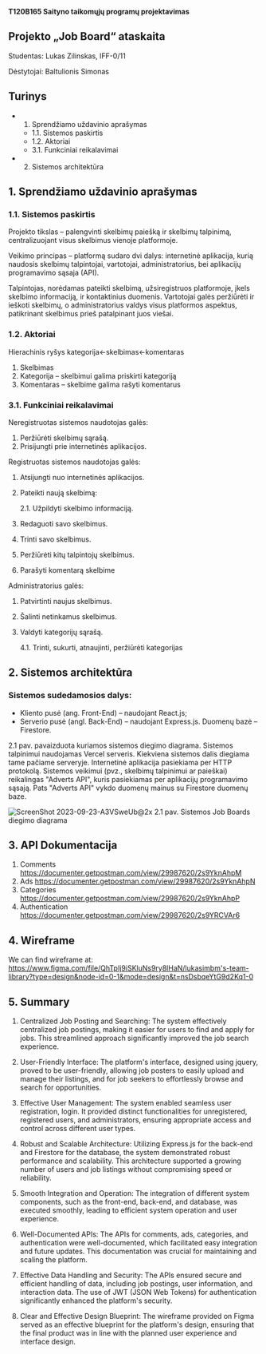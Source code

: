 **T120B165 Saityno taikomųjų programų projektavimas**

## Projekto „Job Board“ ataskaita

Studentas: Lukas Zilinskas, IFF-0/11

Dėstytojai: Baltulionis Simonas

## Turinys

- 1. Sprendžiamo uždavinio aprašymas
   - 1.1. Sistemos paskirtis
   - 1.2. Aktoriai
   - 3.1. Funkciniai reikalavimai
- 2. Sistemos architektūra


## 1. Sprendžiamo uždavinio aprašymas

### 1.1. Sistemos paskirtis

Projekto tikslas – palengvinti skelbimų paiešką ir skelbimų talpinimą, centralizuojant
visus skelbimus vienoje platformoje.

Veikimo principas – platformą sudaro dvi dalys: internetinė aplikacija, kurią naudosis
skelbimų talpintojai, vartotojai, administratorius, bei aplikacijų programavimo sąsaja (API).

Talpintojas, norėdamas pateikti skelbimą, užsiregistruos platformoje, įkels skelbimo
informaciją, ir kontaktinius duomenis. Vartotojai galės peržiūrėti ir ieškoti skelbimų,
o administratorius valdys visus platformos aspektus, patikrinant skelbimus prieš patalpinant
juos viešai.

### 1.2. Aktoriai

Hierachinis ryšys kategorija<-skelbimas<-komentaras

1. Skelbimas
2. Kategorija – skelbimui galima priskirti kategoriją
3. Komentaras – skelbime galima rašyti komentarus

### 3.1. Funkciniai reikalavimai

Neregistruotas sistemos naudotojas galės:

1. Peržiūrėti skelbimų sąrašą.
2. Prisijungti prie internetinės aplikacijos.

Registruotas sistemos naudotojas galės:

1. Atsijungti nuo internetinės aplikacijos.
2. Pateikti naują skelbimą:

    2.1. Užpildyti skelbimo informaciją.
4. Redaguoti savo skelbimus.
5. Trinti savo skelbimus.
6. Peržiūrėti kitų talpintojų skelbimus.
7. Parašyti komentarą skelbime

Administratorius galės:

1. Patvirtinti naujus skelbimus.
2. Šalinti netinkamus skelbimus.
3. Valdyti kategorijų sąrašą.

    4.1. Trinti, sukurti, atnaujinti, peržiūrėti kategorijas

## 2. Sistemos architektūra


### Sistemos sudedamosios dalys:

- Kliento pusė (ang. Front-End) – naudojant React.js;
- Serverio pusė (angl. Back-End) – naudojant Express.js. Duomenų bazė – Firestore.

2.1 pav. pavaizduota kuriamos sistemos diegimo diagrama. Sistemos talpinimui naudojamas
Vercel serveris. Kiekviena sistemos dalis diegiama tame pačiame serveryje. Internetinė
aplikacija pasiekiama per HTTP protokolą. Sistemos veikimui (pvz., skelbimų talpinimui ar
paieškai) reikalingas "Adverts API", kuris pasiekiamas per aplikacijų programavimo sąsają.
Pats "Adverts API" vykdo duomenų mainus su Firestore duomenų baze.

![ScreenShot 2023-09-23-A3VSweUb@2x](https://github.com/CodingLukas/saitynas/assets/2143609/61490e60-71a7-40da-bcf5-5178d977ece4)
2.1 pav. Sistemos Job Boards diegimo diagrama

## 3. API Dokumentacija

1. Comments <https://documenter.getpostman.com/view/29987620/2s9YknAhpM>
2. Ads <https://documenter.getpostman.com/view/29987620/2s9YknAhpN>
3. Categories <https://documenter.getpostman.com/view/29987620/2s9YknAhpP>
4. Authentication <https://documenter.getpostman.com/view/29987620/2s9YRCVAr6>

## 4. Wireframe

We can find wireframe at:
 <https://www.figma.com/file/QhTpIj9iSKluNs9ry8lHaN/lukasimbm's-team-library?type=design&node-id=0-1&mode=design&t=nsDsbqeYtG9d2Kq1-0>

## 5. Summary

1. Centralized Job Posting and Searching: The system effectively centralized job postings, making it easier for users to find and apply for jobs. This streamlined approach significantly improved the job search experience.

2. User-Friendly Interface: The platform's interface, designed using jquery, proved to be user-friendly, allowing job posters to easily upload and manage their listings, and for job seekers to effortlessly browse and search for opportunities.

3. Effective User Management: The system enabled seamless user registration, login. It provided distinct functionalities for unregistered, registered users, and administrators, ensuring appropriate access and control across different user types.

4. Robust and Scalable Architecture: Utilizing Express.js for the back-end and Firestore for the database, the system demonstrated robust performance and scalability. This architecture supported a growing number of users and job listings without compromising speed or reliability.

5. Smooth Integration and Operation: The integration of different system components, such as the front-end, back-end, and database, was executed smoothly, leading to efficient system operation and user experience.

6. Well-Documented APIs: The APIs for comments, ads, categories, and authentication were well-documented, which facilitated easy integration and future updates. This documentation was crucial for maintaining and scaling the platform.

7. Effective Data Handling and Security: The APIs ensured secure and efficient handling of data, including job postings, user information, and interaction data. The use of JWT (JSON Web Tokens) for authentication significantly enhanced the platform's security.

8. Clear and Effective Design Blueprint: The wireframe provided on Figma served as an effective blueprint for the platform's design, ensuring that the final product was in line with the planned user experience and interface design.
